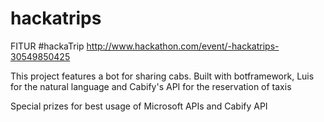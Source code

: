 # hackatrips
FITUR #hackaTrip http://www.hackathon.com/event/-hackatrips-30549850425

This project features a bot for sharing cabs. Built with botframework, Luis for the natural language and Cabify's API for the reservation of taxis

Special prizes for best usage of Microsoft APIs and Cabify API
